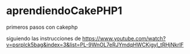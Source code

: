 # aprendiendoCakePHP1
primeros pasos con cakephp

siguiendo las instrucciones de
https://www.youtube.com/watch?v=psrplck5bag&index=3&list=PL-9WnOL7eRJYmdqHWCKigyl_tRHjNkrlF
